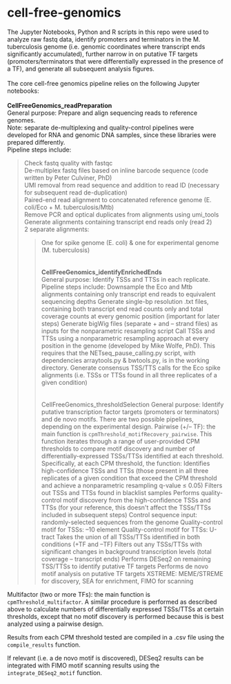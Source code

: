# cell-free-genomics
The Jupyter Notebooks, Python and R scripts in this repo were used to analyze raw fastq data, identify promoters and terminators in the M. tuberculosis genome (i.e. genomic coordinates where transcript ends significantly accumulated), further narrow in on putative TF targets (promoters/terminators that were differentially expressed in the presence of a TF), and generate all subsequent analysis figures. \
\
The core cell-free genomics pipeline relies on the following Jupyter notebooks:\
\
**CellFreeGenomics_readPreparation**\
General purpose: Prepare and align sequencing reads to reference genomes.   \
Note: separate de-multiplexing and quality-control pipelines were developed for RNA and genomic DNA samples, since these libraries were prepared differently.\
Pipeline steps include:
>Check fastq quality with fastqc  \
>De-multiplex fastq files based on inline barcode sequence (code written by Peter Culviner, PhD)\
>UMI removal from read sequence and addition to read ID (necessary for subsequent read de-duplication)\
>Paired-end read alignment to concatenated reference genome (E. coli/Eco + M. tuberculosis/Mtb)\
>Remove PCR and optical duplicates from alignments using umi_tools\
>Generate alignments containing transcript end reads only (read 2)\
>2 separate alignments:
>>One for spike genome (E. coli) & one for experimental genome (M. tuberculosis)\
\
\
**CellFreeGenomics_identifyEnrichedEnds**\
General purpose: Identify TSSs and TTSs in each replicate.\
Pipeline steps include:
  >Downsample the Eco and Mtb alignments containing only transcript end reads to equivalent sequencing depths
  >Generate single-bp resolution .txt files, containing both transcript end read counts only and total coverage counts at every genomic position (important for later steps)
  >Generate bigWig files (separate + and – strand files) as inputs for the nonparametric resampling script
  >Call TSSs and TTSs using a nonparametric resampling approach at every position in the genome (developed by Mike Wolfe, PhD). This requires that the NETseq_pause_calling.py script, with dependencies arraytools.py & bwtools.py, is in the working directory.
> Generate consensus TSS/TTS calls for the Eco spike alignments (i.e. TSSs or TTSs found in all three replicates of a given condition)\
\
\
CellFreeGenomics_thresholdSelection
General purpose: Identify putative transcription factor targets (promoters or terminators) and de novo motifs.
There are two possible pipelines, depending on the experimental design.
  Pairwise (+/– TF): the main function is `cpmThreshold_motifRecovery_pairwise`. This function iterates through a range of user-provided CPM thresholds to compare motif discovery and number    of differentially-expressed TSSs/TTSs identified at each threshold. Specifically, at each CPM threshold, the function:
    Identifies high-confidence TSSs and TTSs (those present in all three replicates of a given condition that exceed the CPM threshold and achieve a nonparametric resampling q-value ≤ 0.05)
    Filters out TSSs and TTSs found in blacklist samples
    Performs quality-control motif discovery from the high-confidence TSSs and TTSs (for your reference, this doesn't affect the TSSs/TTSs included in subsequent steps)
      Control sequence input: randomly-selected sequences from the genome
      Quality-control motif for TSSs: –10 element
      Quality-control motif for TTSs: U-tract
    Takes the union of all TSSs/TTSs identified in both conditions (+TF and –TF)
    Filters out any TSSs/TTSs with significant changes in background transcription levels (total coverage – transcript ends)
    Performs DESeq2 on remaining TSS/TTSs to identify putative TF targets
    Performs de novo motif analysis on putative TF targets
      XSTREME: MEME/STREME for discovery, SEA for enrichment, FIMO for scanning

  Multifactor (two or more TFs): the main function is `cpmThreshold_multifactor`. A similar procedure is performed as described above to calculate numbers of differentially expressed           TSSs/TTSs at certain thresholds, except that no motif discovery is performed because this is best analyzed using a pairwise design.

Results from each CPM threshold tested are compiled in a .csv file using the `compile_results` function.

If relevant (i.e. a de novo motif is discovered), DESeq2 results can be integrated with FIMO motif scanning results using the `integrate_DESeq2_motif` function.


